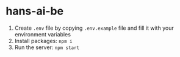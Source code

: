 # hans-ai-be
1. Create `.env` file by copying `.env.example` file and fill it with your environment variables
2. Install packages: `npm i`
3. Run the server: `npm start`
